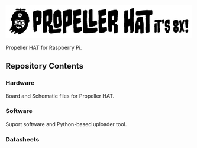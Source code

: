 ![Propeller HAT](propeller-hat.jpg)

Propeller HAT for Raspberry Pi.

## Repository Contents

### Hardware

Board and Schematic files for Propeller HAT.


### Software

Suport software and Python-based uploader tool.


### Datasheets


